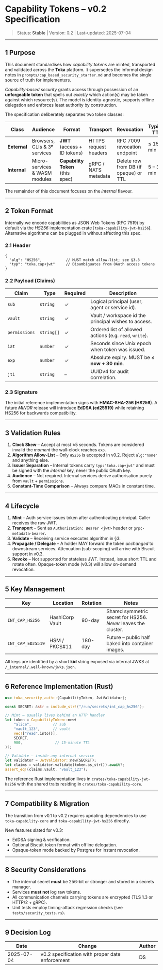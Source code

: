 # Capability Tokens – v0.2 Specification

> Status: **Stable** | Version: 0.2 | Last-updated: 2025-07-04

---

## 1  Purpose

This document standardises how *capability tokens* are minted, transported and validated across the **Toka** platform. It supersedes the informal design notes in `prompts/cap_based_security_starter.md` and becomes the single source of truth for implementers.

*Capability‐based security* grants access through possession of an **unforgeable token** that spells out *exactly* which action(s) may be taken against which resource(s). The model is identity-agnostic, supports offline delegation and enforces least authority by construction.

The specification deliberately separates two token classes:

| Class | Audience | Format | Transport | Revocation | Typical TTL |
|-------|----------|--------|-----------|------------|-------------|
| **External** | Browsers, CLIs & 3ᵖ services | **JWT** (access + ID tokens) | HTTPS request headers | RFC 7009 revocation endpoint | ≤ 15 min |
| **Internal** | Micro-services & WASM modules | **Capability Token** (this spec) | gRPC / NATS metadata | Delete row from DB (if opaque) or TTL | 5 – 30 min |

The remainder of this document focuses on the *internal* flavour.

---

## 2  Token Format

Internally we encode capabilities as JSON Web Tokens (RFC 7519) by default via the *HS256* implementation crate [`toka-capability-jwt-hs256`]. Alternative algorithms can be plugged in without affecting this spec.

### 2.1  Header

```
{
  "alg": "HS256",           // MUST match allow-list; see §3.3
  "typ": "toka.cap+jwt"     // Disambiguates from OAuth access tokens
}
```

### 2.2  Payload (Claims)

| Claim | Type | Required | Description |
|-------|------|----------|-------------|
| `sub` | `string` | ✓ | Logical principal (user, agent or service id).
| `vault` | `string` | ✓ | Vault / workspace id the principal wishes to access.
| `permissions` | `string[]` | ✓ | Ordered list of allowed actions (e.g. `read`, `write`).
| `iat` | `number` | ✓ | Seconds since Unix epoch when token was issued.
| `exp` | `number` | ✓ | Absolute expiry. MUST be ≤ **now + 30 min**.
| `jti` | `string` | – | UUIDv4 for audit correlation.

### 2.3  Signature

The initial reference implementation signs with **HMAC-SHA-256 (HS256)**.
A future *MINOR* release will introduce **EdDSA (ed25519)** while retaining HS256 for backwards compatibility.

---

## 3  Validation Rules

1. **Clock Skew** – Accept at most ±5 seconds. Tokens are considered invalid the *moment* the wall-clock reaches `exp`.
2. **Algorithm Allow-List** – Only `HS256` is accepted in v0.2. Reject `alg:"none"` and anything else.
3. **Issuer Separation** – Internal tokens carry `typ:"toka.cap+jwt"` and must be signed with the *internal* key, never the public OAuth key.
4. **Audience** – Not required. Internal services derive authorisation purely from `vault` + `permissions`.
5. **Constant-Time Comparison** – Always compare MACs in constant time.

---

## 4  Lifecycle

1. **Mint** – Auth service issues token after authenticating principal. Caller receives the raw JWT.
2. **Transport** – Sent as `Authorization: Bearer <jwt>` header or `grpc-metadata-bearer`.
3. **Validate** – Receiving service executes algorithm in §3.
4. **Propagate / Delegate** – A holder MAY forward the token *unchanged* to downstream services. Attenuation (sub-scoping) will arrive with Biscuit support in v0.3.
5. **Revoke** – Not supported for stateless JWT. Instead, issue short TTL and rotate often. Opaque-token mode (v0.3) will allow on-demand revocation.

---

## 5  Key Management

| Key | Location | Rotation | Notes |
|-----|----------|----------|-------|
| `INT_CAP_HS256` | HashiCorp Vault | 90-day | Shared symmetric secret for HS256. *Never* leaves the cluster.
| `INT_CAP_ED25519` | HSM / PKCS#11 | 180-day | Future – public half baked into container images.

All keys are identified by a short **kid** string exposed via internal JWKS at `/_internal/.well-known/jwks.json`.

---

## 6  Reference Implementation (Rust)

```rust
use toka_security_auth::{CapabilityToken, JwtValidator};

const SECRET: &str = include_str!("/run/secrets/int_cap_hs256");

// Mint – usually lives behind an HTTP handler
let token = CapabilityToken::new(
    "alice",          // sub
    "vault_123",      // vault
    vec!["read".into()],
    SECRET,
    900,               // 15-minute TTL
)?;

// Validate – inside any internal service
let validator = JwtValidator::new(SECRET);
let claims = validator.validate(token.as_str()).await?;
assert_eq!(claims.vault, "vault_123");
```

The reference Rust implementation lives in `crates/toka-capability-jwt-hs256` with the shared traits residing in `crates/toka-capability-core`.

---

## 7  Compatibility & Migration

The transition from v0.1 to v0.2 requires updating dependencies to use `toka-capability-core` and `toka-capability-jwt-hs256` directly.

New features slated for v0.3:
* EdDSA signing & verification.
* Optional Biscuit token format with offline delegation.
* Opaque-token mode backed by Postgres for instant revocation.

---

## 8  Security Considerations

* The internal secret **must** be 256-bit or stronger and stored in a secrets manager.
* Services **must not** log raw tokens.
* All communication channels carrying tokens are encrypted (TLS 1.3 or HTTP/2 + gRPC).
* Unit tests employ timing-attack regression checks (see `tests/security_tests.rs`).

---

## 9  Decision Log

| Date | Change | Author |
|------|--------|--------|
| 2025-07-04 | v0.2 specification with proper date enforcement | DS |